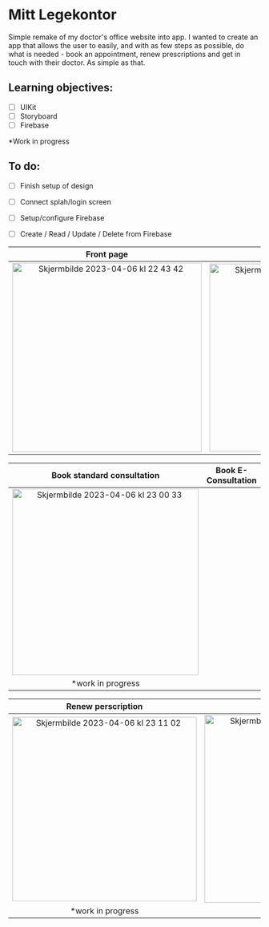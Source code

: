 # Mitt Legekontor

Simple remake of my doctor's office website into app. I wanted to create an app that allows the user to easily, and with as few steps as possible, do what is needed - book an appointment, renew prescriptions and get in touch with their doctor. As simple as that.

## Learning objectives:
- [ ] UIKit
- [ ] Storyboard
- [ ] Firebase

*Work in progress
## To do:
- [ ] Finish setup of design 
- [ ] Connect splah/login screen 
- [ ] Setup/configure Firebase
- [ ] Create / Read / Update / Delete from Firebase 


Front page                 |  Book Apointment
:-------------------------:|:-------------------------:
<img width="378" alt="Skjermbilde 2023-04-06 kl  22 43 42" src="https://user-images.githubusercontent.com/89581352/230492761-c9f2b6df-c40a-4536-81c4-436fcbf74155.png">  |  <img width="375" alt="Skjermbilde 2023-04-06 kl  22 48 50" src="https://user-images.githubusercontent.com/89581352/230492730-24679bd4-abe1-4856-b5d6-b93e38a521c1.png">


Book standard consultation |  Book E-Consultation
:-------------------------:|:-------------------------:
<img width="372" alt="Skjermbilde 2023-04-06 kl  23 00 33" src="https://user-images.githubusercontent.com/89581352/230493758-bfcc5ecc-0bf2-4ce9-bd22-2b1cdd3a335b.png">  |  
 *work in progress         |  

 

Renew perscription         |  Profile page
:-------------------------:|:-------------------------:
<img width="368" alt="Skjermbilde 2023-04-06 kl  23 11 02" src="https://user-images.githubusercontent.com/89581352/230495239-78a30d58-7935-4580-81dd-8baff35e063b.png">  |  <img width="375" alt="Skjermbilde 2023-04-06 kl  23 06 30" src="https://user-images.githubusercontent.com/89581352/230494428-7cbb1413-baec-4abd-b0fd-a84260f0f36b.png"> 
 *work in progress         |   *work in progress  

 
